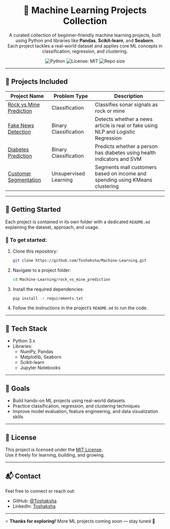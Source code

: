 <h1 align="center">🤖 Machine Learning Projects Collection</h1>

<p align="center">
A curated collection of beginner-friendly machine learning projects, built using Python and libraries like <strong>Pandas</strong>, <strong>Scikit-learn</strong>, and <strong>Seaborn</strong>.<br/>
Each project tackles a real-world dataset and applies core ML concepts in classification, regression, and clustering.
</p>

<p align="center">
  <img src="https://img.shields.io/badge/Python-3.x-blue?logo=python" alt="Python" />
  <img src="https://img.shields.io/badge/License-MIT-green.svg" alt="License: MIT" />
  <img src="https://img.shields.io/github/repo-size/Toshaksha/Machine-Learning" alt="Repo size" />
</p>

---

## 📁 Projects Included

| Project Name                                         | Problem Type       | Description                                              |
|------------------------------------------------------|--------------------|----------------------------------------------------------|
| [Rock vs Mine Prediction](./rock_vs_mine_prediction) | Classification     | Classifies sonar signals as rock or mine                 |
| [Fake News Detection](./fake_news_prediction)        | Binary Classification | Detects whether a news article is real or fake using NLP and Logistic Regression |
| [Diabetes Prediction](./diabetes_prediction)          | Binary Classification | Predicts whether a person has diabetes using health indicators and SVM |
| [Customer Segmentation](./customer_segmentation)      | Unsupervised Learning | Segments mall customers based on income and spending using KMeans clustering |


---

## 🚀 Getting Started

Each project is contained in its own folder with a dedicated `README.md` explaining the dataset, approach, and usage.

### 🔧 To get started:

1. Clone this repository:
    ```bash
    git clone https://github.com/Toshaksha/Machine-Learning.git
    ```

2. Navigate to a project folder:
    ```bash
    cd Machine-Learning/rock_vs_mine_prediction
    ```
3. Install the required dependencies:

    ```bash
    pip install -r requirements.txt
   ```

4. Follow the instructions in the project’s `README.md` to run the code.

---

## 🧰 Tech Stack

- Python 3.x
- Libraries:
  - NumPy, Pandas
  - Matplotlib, Seaborn
  - Scikit-learn
  - Jupyter Notebooks

---

## 🎯 Goals

- Build hands-on ML projects using real-world datasets
- Practice classification, regression, and clustering techniques
- Improve model evaluation, feature engineering, and data visualization skills

---


## 📜 License

This project is licensed under the [MIT License](LICENSE).  
Use it freely for learning, building, and growing.

---

## 📬 Contact

Feel free to connect or reach out:

- GitHub: [@Toshaksha](https://github.com/Toshaksha)  
- LinkedIn: [Toshaksha](https://linkedin.com/in/Toshaksha)

---

⭐ **Thanks for exploring!** More ML projects coming soon — stay tuned 🚀

